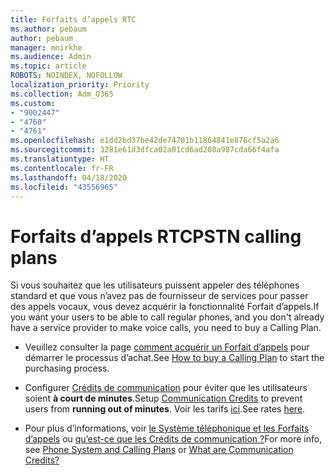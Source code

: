 ```yaml
---
title: Forfaits d’appels RTC
ms.author: pebaum
author: pebaum
manager: mnirkhe
ms.audience: Admin
ms.topic: article
ROBOTS: NOINDEX, NOFOLLOW
localization_priority: Priority
ms.collection: Adm_O365
ms.custom:
- "9002447"
- "4760"
- "4761"
ms.openlocfilehash: e1dd2bd37be42de74701b11864841e876cf5a2a6
ms.sourcegitcommit: 3281e61d3dfca02a01cd6ad208a987cda66f4afa
ms.translationtype: HT
ms.contentlocale: fr-FR
ms.lasthandoff: 04/18/2020
ms.locfileid: "43556965"
---
```

# <a name="pstn-calling-plans"></a><span data-ttu-id="d165a-102">Forfaits d’appels RTC</span><span class="sxs-lookup"><span data-stu-id="d165a-102">PSTN calling plans</span></span>

<span data-ttu-id="d165a-103">Si vous souhaitez que les utilisateurs puissent appeler des téléphones standard et que vous n’avez pas de fournisseur de services pour passer des appels vocaux, vous devez acquérir la fonctionnalité Forfait d’appels.</span><span class="sxs-lookup"><span data-stu-id="d165a-103">If you want your users to be able to call regular phones, and you don't already have a service provider to make voice calls, you need to buy a Calling Plan.</span></span>

- <span data-ttu-id="d165a-104">Veuillez consulter la page [comment acquérir un Forfait d’appels](https://docs.microsoft.com/MicrosoftTeams/calling-plans-for-office-365) pour démarrer le processus d’achat.</span><span class="sxs-lookup"><span data-stu-id="d165a-104">See [How to buy a Calling Plan](https://docs.microsoft.com/MicrosoftTeams/calling-plans-for-office-365) to start the purchasing process.</span></span>

- <span data-ttu-id="d165a-105">Configurer [Crédits de communication](https://docs.microsoft.com/microsoftteams/set-up-communications-credits-for-your-organization) pour éviter que les utilisateurs soient **à court de minutes**.</span><span class="sxs-lookup"><span data-stu-id="d165a-105">Setup [Communication Credits](https://docs.microsoft.com/microsoftteams/set-up-communications-credits-for-your-organization) to prevent users from **running out of minutes**.</span></span> <span data-ttu-id="d165a-106">Voir les tarifs [ici](https://products.office.com/microsoft-teams/voice-calling).</span><span class="sxs-lookup"><span data-stu-id="d165a-106">See rates [here](https://products.office.com/microsoft-teams/voice-calling).</span></span> 

- <span data-ttu-id="d165a-107">Pour plus d’informations, voir [le Système téléphonique et les Forfaits d’appels](https://docs.microsoft.com/MicrosoftTeams/calling-plan-landing-page) ou [qu’est-ce que les Crédits de communication ?](https://docs.microsoft.com/microsoftteams/what-are-communications-credits)</span><span class="sxs-lookup"><span data-stu-id="d165a-107">For more info, see [Phone System and Calling Plans](https://docs.microsoft.com/MicrosoftTeams/calling-plan-landing-page) or [What are Communication Credits?](https://docs.microsoft.com/microsoftteams/what-are-communications-credits)</span></span>
